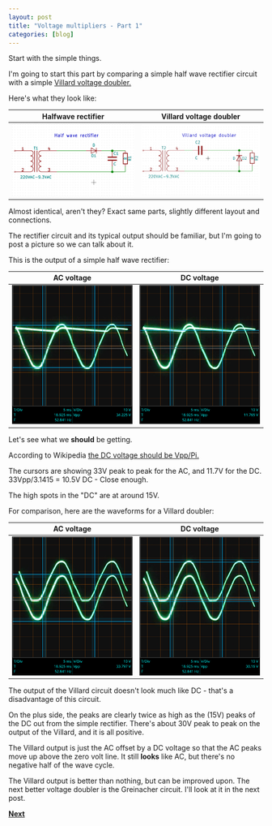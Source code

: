 ```yaml
---
layout: post
title: "Voltage multipliers - Part 1"
categories: [blog]
--- 
```


Start with the simple things.

I'm going to start this part by comparing a simple half wave rectifier circuit with a simple [Villard voltage doubler.](https://en.wikipedia.org/wiki/Voltage_doubler#Villard_circuit)

Here's what they look like:

|Halfwave rectifier|Villard voltage doubler|
|---------|---------|
|![Half wave rectifier.](/assets/voltage_multiplier/halfwave_rectifier.png)|![Villard voltage doubler.](/assets/voltage_multiplier/villard_doubler.png)|

Almost identical, aren't they?  Exact same parts, slightly different layout and connections.

The rectifier circuit and its typical output should be familiar, but I'm going to post a picture so we can talk about it.

This is the output of a simple half wave rectifier:

|AC voltage|DC voltage|
|----------|----------|
|![Rectifier voltage AC](/assets/voltage_multiplier/halfwaverectifier_AC.png)|![Rectifier voltage DC](/assets/voltage_multiplier/halfwaverectifier_DC.png)|

Let's see what we **should** be getting.

According to Wikipedia [the DC voltage should be Vpp/Pi.](https://en.wikipedia.org/wiki/Rectifier#Half-wave_rectification)

The cursors are showing 33V peak to peak for the AC, and 11.7V for the DC.  
33Vpp/3.1415 = 10.5V DC - Close enough.

The high spots in the "DC" are at around 15V.

For comparison, here are the waveforms for a Villard doubler:

|AC voltage|DC voltage|
|----------|----------|
|![Rectifier voltage AC](/assets/voltage_multiplier/villard_AC.png)|![Rectifier voltage DC](/assets/voltage_multiplier/villard_DC.png)|

The output of the Villard circuit doesn't look much like DC - that's a disadvantage of this circuit.

On the plus side, the peaks are clearly twice as high as the (15V) peaks of the DC out from the simple rectifier.  There's about 30V peak to peak on the output of the Villard, and it is all positive.

The Villard output is just the AC offset by a DC voltage so that the AC peaks move up above the zero volt line.  It still **looks** like AC, but there's no negative half of the wave cycle.

The Villard output is better than nothing, but can be improved upon.  The next better voltage doubler is the Greinacher circuit.  I'll look at it in the next post.

[**Next**](diode-capacitors-volts-pt2)
